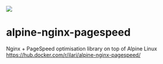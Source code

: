 [![](https://badge.imagelayers.io/ilari/alpine-nginx-pagespeed:latest.svg)](https://imagelayers.io/?images=ilari/alpine-nginx-pagespeed:latest 'Get your own badge on imagelayers.io')
# alpine-nginx-pagespeed

Nginx + PageSpeed optimisation library on top of Alpine Linux
https://hub.docker.com/r/ilari/alpine-nginx-pagespeed/
